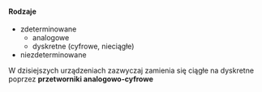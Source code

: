 #### Rodzaje
- zdeterminowane
	- analogowe
	- dyskretne (cyfrowe, nieciągłe)
- niezdeterminowane

W dzisiejszych urządzeniach zazwyczaj zamienia się ciągłe na dyskretne poprzez **przetworniki analogowo-cyfrowe**
